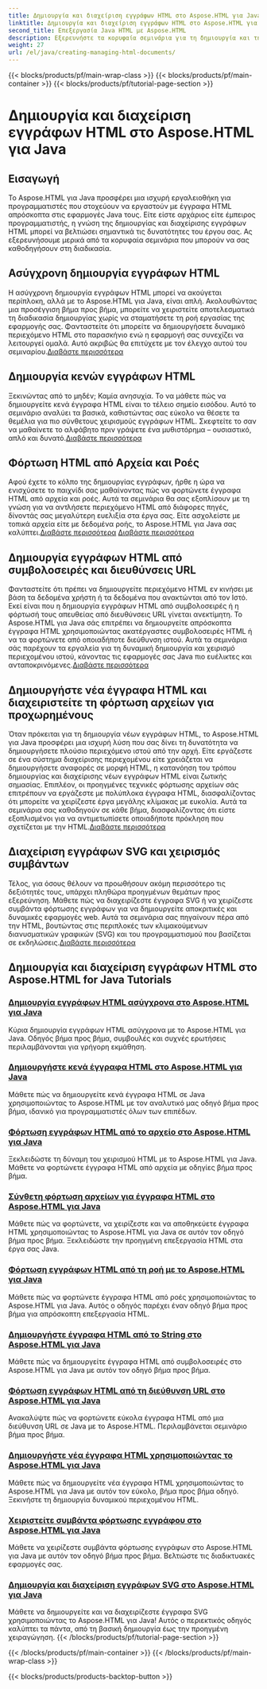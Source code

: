 ```yaml
---
title: Δημιουργία και διαχείριση εγγράφων HTML στο Aspose.HTML για Java
linktitle: Δημιουργία και διαχείριση εγγράφων HTML στο Aspose.HTML για Java
second_title: Επεξεργασία Java HTML με Aspose.HTML
description: Εξερευνήστε τα κορυφαία σεμινάρια για τη δημιουργία και τη διαχείριση εγγράφων HTML χρησιμοποιώντας το Aspose.HTML για Java. Ιδανικό για προγραμματιστές Java που αναζητούν λεπτομερείς, βήμα προς βήμα οδηγούς.
weight: 27
url: /el/java/creating-managing-html-documents/
---
```


{{< blocks/products/pf/main-wrap-class >}}
{{< blocks/products/pf/main-container >}}
{{< blocks/products/pf/tutorial-page-section >}}

# Δημιουργία και διαχείριση εγγράφων HTML στο Aspose.HTML για Java

## Εισαγωγή

Το Aspose.HTML για Java προσφέρει μια ισχυρή εργαλειοθήκη για προγραμματιστές που στοχεύουν να εργαστούν με έγγραφα HTML απρόσκοπτα στις εφαρμογές Java τους. Είτε είστε αρχάριος είτε έμπειρος προγραμματιστής, η γνώση της δημιουργίας και διαχείρισης εγγράφων HTML μπορεί να βελτιώσει σημαντικά τις δυνατότητες του έργου σας. Ας εξερευνήσουμε μερικά από τα κορυφαία σεμινάρια που μπορούν να σας καθοδηγήσουν στη διαδικασία.

## Ασύγχρονη δημιουργία εγγράφων HTML

 Η ασύγχρονη δημιουργία εγγράφων HTML μπορεί να ακούγεται περίπλοκη, αλλά με το Aspose.HTML για Java, είναι απλή. Ακολουθώντας μια προσέγγιση βήμα προς βήμα, μπορείτε να χειριστείτε αποτελεσματικά τη διαδικασία δημιουργίας χωρίς να σταματήσετε τη ροή εργασίας της εφαρμογής σας. Φανταστείτε ότι μπορείτε να δημιουργήσετε δυναμικό περιεχόμενο HTML στο παρασκήνιο ενώ η εφαρμογή σας συνεχίζει να λειτουργεί ομαλά. Αυτό ακριβώς θα επιτύχετε με τον έλεγχο αυτού του σεμιναρίου.[Διαβάστε περισσότερα](./create-html-documents-async/)

## Δημιουργία κενών εγγράφων HTML

Ξεκινώντας από το μηδέν; Καμία ανησυχία. Το να μάθετε πώς να δημιουργείτε κενά έγγραφα HTML είναι το τέλειο σημείο εισόδου. Αυτό το σεμινάριο αναλύει τα βασικά, καθιστώντας σας εύκολο να θέσετε τα θεμέλια για πιο σύνθετους χειρισμούς εγγράφων HTML. Σκεφτείτε το σαν να μαθαίνετε το αλφάβητο πριν γράψετε ένα μυθιστόρημα – ουσιαστικό, απλό και δυνατό.[Διαβάστε περισσότερα](./create-empty-html-documents/)

## Φόρτωση HTML από Αρχεία και Ροές

 Αφού έχετε το κόλπο της δημιουργίας εγγράφων, ήρθε η ώρα να ενισχύσετε το παιχνίδι σας μαθαίνοντας πώς να φορτώνετε έγγραφα HTML από αρχεία και ροές. Αυτά τα σεμινάρια θα σας εξοπλίσουν με τη γνώση για να αντλήσετε περιεχόμενο HTML από διάφορες πηγές, δίνοντάς σας μεγαλύτερη ευελιξία στα έργα σας. Είτε ασχολείστε με τοπικά αρχεία είτε με δεδομένα ροής, το Aspose.HTML για Java σας καλύπτει.[Διαβάστε περισσότερα](./load-html-documents-from-file/) [Διαβάστε περισσότερα](./load-html-documents-from-stream/)

## Δημιουργία εγγράφων HTML από συμβολοσειρές και διευθύνσεις URL

Φανταστείτε ότι πρέπει να δημιουργείτε περιεχόμενο HTML εν κινήσει με βάση τα δεδομένα χρήστη ή τα δεδομένα που ανακτώνται από τον Ιστό. Εκεί είναι που η δημιουργία εγγράφων HTML από συμβολοσειρές ή η φόρτωσή τους απευθείας από διευθύνσεις URL γίνεται ανεκτίμητη. Το Aspose.HTML για Java σάς επιτρέπει να δημιουργείτε απρόσκοπτα έγγραφα HTML χρησιμοποιώντας ακατέργαστες συμβολοσειρές HTML ή να τα φορτώνετε από οποιαδήποτε διεύθυνση ιστού. Αυτά τα σεμινάρια σάς παρέχουν τα εργαλεία για τη δυναμική δημιουργία και χειρισμό περιεχομένου ιστού, κάνοντας τις εφαρμογές σας Java πιο ευέλικτες και ανταποκρινόμενες.[Διαβάστε περισσότερα](./create-html-documents-from-string/)

## Δημιουργήστε νέα έγγραφα HTML και διαχειριστείτε τη φόρτωση αρχείων για προχωρημένους

Όταν πρόκειται για τη δημιουργία νέων εγγράφων HTML, το Aspose.HTML για Java προσφέρει μια ισχυρή λύση που σας δίνει τη δυνατότητα να δημιουργήσετε πλούσιο περιεχόμενο ιστού από την αρχή. Είτε εργάζεστε σε ένα σύστημα διαχείρισης περιεχομένου είτε χρειάζεται να δημιουργήσετε αναφορές σε μορφή HTML, η κατανόηση του τρόπου δημιουργίας και διαχείρισης νέων εγγράφων HTML είναι ζωτικής σημασίας. Επιπλέον, οι προηγμένες τεχνικές φόρτωσης αρχείων σάς επιτρέπουν να εργάζεστε με πολύπλοκα έγγραφα HTML, διασφαλίζοντας ότι μπορείτε να χειρίζεστε έργα μεγάλης κλίμακας με ευκολία. Αυτά τα σεμινάρια σας καθοδηγούν σε κάθε βήμα, διασφαλίζοντας ότι είστε εξοπλισμένοι για να αντιμετωπίσετε οποιαδήποτε πρόκληση που σχετίζεται με την HTML.[Διαβάστε περισσότερα](./generate-new-html-documents/)

## Διαχείριση εγγράφων SVG και χειρισμός συμβάντων

 Τέλος, για όσους θέλουν να προωθήσουν ακόμη περισσότερο τις δεξιότητές τους, υπάρχει πληθώρα προηγμένων θεμάτων προς εξερεύνηση. Μάθετε πώς να διαχειρίζεστε έγγραφα SVG ή να χειρίζεστε συμβάντα φόρτωσης εγγράφων για να δημιουργείτε αποκριτικές και δυναμικές εφαρμογές web. Αυτά τα σεμινάρια σας πηγαίνουν πέρα από την HTML, βουτώντας στις περιπλοκές των κλιμακούμενων διανυσματικών γραφικών (SVG) και του προγραμματισμού που βασίζεται σε εκδηλώσεις.[Διαβάστε περισσότερα](./create-manage-svg-documents/)

## Δημιουργία και διαχείριση εγγράφων HTML στο Aspose.HTML for Java Tutorials
### [Δημιουργία εγγράφων HTML ασύγχρονα στο Aspose.HTML για Java](./create-html-documents-async/)
Κύρια δημιουργία εγγράφων HTML ασύγχρονα με το Aspose.HTML για Java. Οδηγός βήμα προς βήμα, συμβουλές και συχνές ερωτήσεις περιλαμβάνονται για γρήγορη εκμάθηση.
### [Δημιουργήστε κενά έγγραφα HTML στο Aspose.HTML για Java](./create-empty-html-documents/)
Μάθετε πώς να δημιουργείτε κενά έγγραφα HTML σε Java χρησιμοποιώντας το Aspose.HTML με τον αναλυτικό μας οδηγό βήμα προς βήμα, ιδανικό για προγραμματιστές όλων των επιπέδων.
### [Φόρτωση εγγράφων HTML από το αρχείο στο Aspose.HTML για Java](./load-html-documents-from-file/)
Ξεκλειδώστε τη δύναμη του χειρισμού HTML με το Aspose.HTML για Java. Μάθετε να φορτώνετε έγγραφα HTML από αρχεία με οδηγίες βήμα προς βήμα.
### [Σύνθετη φόρτωση αρχείων για έγγραφα HTML στο Aspose.HTML για Java](./advanced-file-loading-html-documents/)
Μάθετε πώς να φορτώνετε, να χειρίζεστε και να αποθηκεύετε έγγραφα HTML χρησιμοποιώντας το Aspose.HTML για Java σε αυτόν τον οδηγό βήμα προς βήμα. Ξεκλειδώστε την προηγμένη επεξεργασία HTML στα έργα σας Java.
### [Φόρτωση εγγράφων HTML από τη ροή με το Aspose.HTML για Java](./load-html-documents-from-stream/)
Μάθετε πώς να φορτώνετε έγγραφα HTML από ροές χρησιμοποιώντας το Aspose.HTML για Java. Αυτός ο οδηγός παρέχει έναν οδηγό βήμα προς βήμα για απρόσκοπτη επεξεργασία HTML.
### [Δημιουργήστε έγγραφα HTML από το String στο Aspose.HTML για Java](./create-html-documents-from-string/)
Μάθετε πώς να δημιουργείτε έγγραφα HTML από συμβολοσειρές στο Aspose.HTML για Java με αυτόν τον οδηγό βήμα προς βήμα.
### [Φόρτωση εγγράφων HTML από τη διεύθυνση URL στο Aspose.HTML για Java](./load-html-documents-from-url/)
Ανακαλύψτε πώς να φορτώνετε εύκολα έγγραφα HTML από μια διεύθυνση URL σε Java με το Aspose.HTML. Περιλαμβάνεται σεμινάριο βήμα προς βήμα.
### [Δημιουργήστε νέα έγγραφα HTML χρησιμοποιώντας το Aspose.HTML για Java](./generate-new-html-documents/)
Μάθετε πώς να δημιουργείτε νέα έγγραφα HTML χρησιμοποιώντας το Aspose.HTML για Java με αυτόν τον εύκολο, βήμα προς βήμα οδηγό. Ξεκινήστε τη δημιουργία δυναμικού περιεχομένου HTML.
### [Χειριστείτε συμβάντα φόρτωσης εγγράφου στο Aspose.HTML για Java](./handle-document-load-events/)
Μάθετε να χειρίζεστε συμβάντα φόρτωσης εγγράφων στο Aspose.HTML για Java με αυτόν τον οδηγό βήμα προς βήμα. Βελτιώστε τις διαδικτυακές εφαρμογές σας.
### [Δημιουργία και διαχείριση εγγράφων SVG στο Aspose.HTML για Java](./create-manage-svg-documents/)
Μάθετε να δημιουργείτε και να διαχειρίζεστε έγγραφα SVG χρησιμοποιώντας το Aspose.HTML για Java! Αυτός ο περιεκτικός οδηγός καλύπτει τα πάντα, από τη βασική δημιουργία έως την προηγμένη χειραγώγηση.
{{< /blocks/products/pf/tutorial-page-section >}}

{{< /blocks/products/pf/main-container >}}
{{< /blocks/products/pf/main-wrap-class >}}

{{< blocks/products/products-backtop-button >}}
